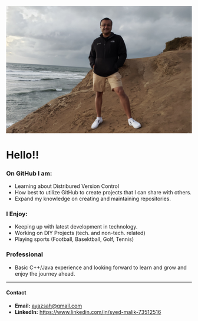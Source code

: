 
<!--
**symalik/symalik** is a ✨ _special_ ✨ repository because its `README.md` (this file) appears on your GitHub profile.

Here are some ideas to get you started:

- 🔭 I’m currently working on ...
- 🌱 I’m currently learning ...
- 👯 I’m looking to collaborate on ...
- 🤔 I’m looking for help with ...
- 💬 Ask me about ...
- 📫 How to reach me: ...
- 😄 Pronouns: ...
- ⚡ Fun fact: ...
-->

![Profile Pic](./img/github_pic.png)
# Hello!!

### On GitHub I am:
- Learning about Distribured Version Control
- How best to utilize GitHub to create projects that I can share with others.
- Expand my knowledge on creating and maintaining repositories.

### I Enjoy:
- Keeping up with latest development in technology.
- Working on DIY Projects (tech. and non-tech. related)
- Playing sports (Football, Basektball, Golf, Tennis)

### Professional
 - Basic C++/Java experience and looking forward to learn and grow and enjoy the journey ahead.

---
 
 #### Contact
  - **Email:** ayazsah@gmail.com
  - **LinkedIn:** https://www.linkedin.com/in/syed-malik-73512516
  